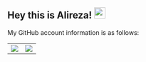 <!--
**alirnamvar/alirnamvar** is a ✨ _special_ ✨ repository because its `README.md` (this file) appears on your GitHub profile.

Here are some ideas to get you started:

- 🔭 I’m currently working on ...
- 🌱 I’m currently learning ...
- 👯 I’m looking to collaborate on ...
- 🤔 I’m looking for help with ...
- 💬 Ask me about ...
- 📫 How to reach me: ...
- 😄 Pronouns: ...
- ⚡ Fun fact: ...
-->

## Hey this is Alireza! <img src="https://media.giphy.com/media/hvRJCLFzcasrR4ia7z/giphy.gif" width="25px">

My GitHub account information is as follows:

<table border="0" cellspacing="0" cellpadding="0">
    <tr>
        <td>
            <img src="https://github-readme-stats.vercel.app/api?username=alirnamvar&show_icons=True"/>
        </td>
        <td>
            <img src="https://github-readme-stats.vercel.app/api/top-langs/?username=alirnamvar&layout=compact&langs_count=4"/>
        </td>
    </tr>
</table>
